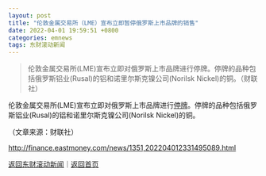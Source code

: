 ```yaml
---
layout: post
title: "伦敦金属交易所（LME）宣布立即暂停俄罗斯上市品牌的销售"
date: 2022-04-01 19:59:51 +0800
categories: emnews
tags: 东财滚动新闻
---
```

> 伦敦金属交易所(LME)宣布立即对俄罗斯上市品牌进行停牌。停牌的品种包括俄罗斯铝业(Rusal)的铝和诺里尔斯克镍公司(Norilsk Nickel)的铜。（财联社）

<p>伦敦金属交易所(LME)宣布立即对俄罗斯上市品牌进行<span id="Info.334"><a href="http://data.eastmoney.com/tfpxx/" class="infokey">停牌</a></span>。停牌的品种包括俄罗斯铝业(Rusal)的铝和诺里尔斯克镍公司(Norilsk Nickel)的铜。</p><p class="em_media">（文章来源：财联社）</p>

<http://finance.eastmoney.com/news/1351,202204012331495089.html>

[返回东财滚动新闻](//finews.withounder.com/emnews/)｜[返回首页](//finews.withounder.com/)